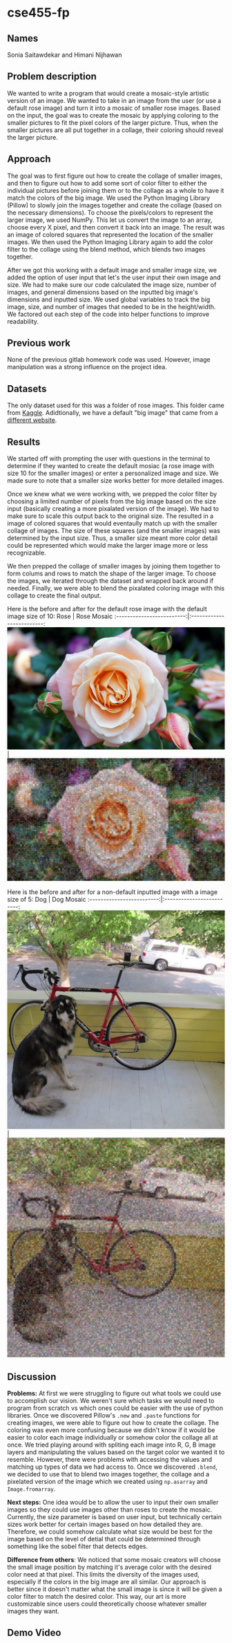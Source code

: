 # cse455-fp
## Names
Sonia Saitawdekar and Himani Nijhawan

## Problem description
We wanted to write a program that would create a mosaic-style artistic version of an image. We wanted to take in an image from the user (or use a default rose image) and turn it into a mosaic of smaller rose images. Based on the input, the goal was to create the mosaic by applying coloring to the smaller pictures to fit the pixel colors of the larger picture. Thus, when the smaller pictures are all put together in a collage, their coloring should reveal the larger picture.

## Approach
The goal was to first figure out how to create the collage of smaller images, and then to figure out how to add some sort of color filter to either the individual pictures before joining them or to the collage as a whole to have it match the colors of the big image. We used the Python Imaging Library (Pillow) to slowly join the images together and create the collage (based on the necessary dimensions). To choose the pixels/colors to represent the larger image, we used NumPy. This let us convert the image to an array, choose every X pixel, and then convert it back into an image. The result was an image of colored squares that represented the location of the smaller images. We then used the Python Imaging Library again to add the color filter to the collage using the blend method, which blends two images together.

After we got this working with a default image and smaller image size, we added the option of user input that let's the user input their own image and size. We had to make sure our code calculated the image size, number of images, and general dimensions based on the inputted big image's dimensions and inputted size. We used global variables to track the big image, size, and number of images that needed to be in the height/width. We factored out each step of the code into helper functions to improve readability.

## Previous work
None of the previous gitlab homework code was used. However, image manipulation was a strong influence on the project idea.

## Datasets
The only dataset used for this was a folder of rose images. This folder came from [Kaggle](https://www.kaggle.com/datasets/alxmamaev/flowers-recognition).
Adidtionally, we have a default "big image" that came from a [different website](https://www.almanac.com/plant/roses).

## Results
We started off with prompting the user with questions in the terminal to determine if they wanted to create the default mosiac (a rose image with size 10 for the smaller images) or enter a personalized image and size. We made sure to note that a smaller size works better for more detailed images.

Once we knew what we were working with, we prepped the color filter by choosing a limited number of pixels from the big image based on the size input (basically creating a more pixalated version of the image). We had to make sure to scale this output back to the original size. The resulted in a image of colored squares that would eventaully match up with the smaller collage of images. The size of these squares (and the smaller images) was determined by the input size. Thus, a smaller size meant more color detail could be represented which would make the larger image more or less recognizable.

We then prepped the collage of smaller images by joining them together to form colums and rows to match the shape of the larger image. To choose the images, we iterated through the dataset and wrapped back around if needed. Finally, we were able to blend the pixalated coloring image with this collage to create the final output.

Here is the before and after for the default rose image with the default image size of 10:
Rose                     |  Rose Mosaic
:-------------------------:|:-------------------------:
![Rose](./rose.jpg)    | ![Rose Mosaic](./rose-mosaic.jpg)

Here is the before and after for a non-default inputted image with a image size of 5:
Dog                     |  Dog Mosaic
:-------------------------:|:-------------------------:
![Dog](./dog.jpg)    | ![Dog Mosaic](./dog-mosaic.jpg)


## Discussion
**Problems:** At first we were struggling to figure out what tools we could use to accomplish our vision. We weren't sure which tasks we would need to program from scratch vs which ones could be easier with the use of python libraries. Once we discovered Pillow's `.new` and `.paste` functions for creating images, we were able to figure out how to create the collage. The coloring was even more confusing because we didn't know if it would be easier to color each image individually or somehow color the collage all at once. We tried playing around with spliting each image into R, G, B image layers and manipulating the values based on the target color we wanted it to resemble. However, there were problems with accessing the values and matching up types of data we had access to. Once we discovered `.blend`, we decided to use that to blend two images together, the collage and a pixelated version of the image which we created using `np.asarray` and `Image.fromarray`.

**Next steps:** One idea would be to allow the user to input their own smaller images so they could use images other than roses to create the mosaic. Currently, the size parameter is based on user input, but technically certain sizes work better for certain images based on how detailed they are. Therefore, we could somehow calculate what size would be best for the image based on the level of detial that could be determined through something like the sobel filter that detects edges.

**Difference from others**: We noticed that some mosaic creators will choose the small image position by matching it's average color with the desired color need at that pixel. This limits the diversity of the images used, especially if the colors in the big image are all similar. Our approach is better since it doesn't matter what the small image is since it will be given a color filter to match the desired color. This way, our art is more customizable since users could theoretically choose whatever smaller images they want.

## Demo Video
